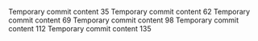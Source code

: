 Temporary commit content 35
Temporary commit content 62
Temporary commit content 69
Temporary commit content 98
Temporary commit content 112
Temporary commit content 135
